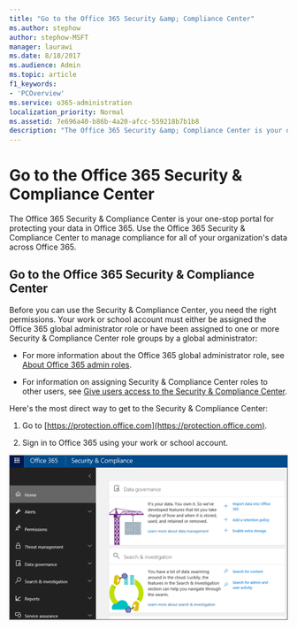 ```yaml
---
title: "Go to the Office 365 Security &amp; Compliance Center"
ms.author: stephow
author: stephow-MSFT
manager: laurawi
ms.date: 8/18/2017
ms.audience: Admin
ms.topic: article
f1_keywords:
- 'PCOverview'
ms.service: o365-administration
localization_priority: Normal
ms.assetid: 7e696a40-b86b-4a20-afcc-559218b7b1b8
description: "The Office 365 Security &amp; Compliance Center is your one-stop portal for protecting your data in Office 365. Use the Office 365 Security &amp; Compliance Center to manage compliance for all of your organization's data across Office 365."
---
```


# Go to the Office 365 Security &amp; Compliance Center

The Office 365 Security &amp; Compliance Center is your one-stop portal for protecting your data in Office 365. Use the Office 365 Security &amp; Compliance Center to manage compliance for all of your organization's data across Office 365.
  
## Go to the Office 365 Security &amp; Compliance Center

Before you can use the Security &amp; Compliance Center, you need the right permissions. Your work or school account must either be assigned the Office 365 global administrator role or have been assigned to one or more Security &amp; Compliance Center role groups by a global administrator:
  
- For more information about the Office 365 global administrator role, see [About Office 365 admin roles](https://support.office.com/article/da585eea-f576-4f55-a1e0-87090b6aaa9d). 
    
- For information on assigning Security &amp; Compliance Center roles to other users, see [Give users access to the Security &amp; Compliance Center](grant-access-to-the-security-and-compliance-center.md).
    
Here's the most direct way to get to the Security &amp; Compliance Center:
  
1. Go to [https://protection.office.com](https://protection.office.com).
    
2. Sign in to Office 365 using your work or school account.
    
![Office 365 Security &amp; Compliance Center home page](media/f1d35324-ac44-4f59-96a7-b11767b43201.png)
  

